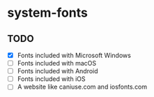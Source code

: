 # system-fonts

## TODO

- [x] Fonts included with Microsoft Windows
- [ ] Fonts included with macOS
- [ ] Fonts included with Android
- [ ] Fonts included with iOS
- [ ] A website like caniuse.com and iosfonts.com

